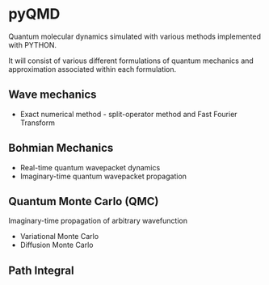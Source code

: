 # pyQMD
Quantum molecular dynamics simulated with various methods implemented with PYTHON.

It will consist of various different formulations of quantum mechanics and approximation associated within each formulation. 


## Wave mechanics 
 - Exact numerical method - split-operator method and Fast Fourier Transform 
 
## Bohmian Mechanics 
- Real-time quantum wavepacket dynamics 
- Imaginary-time quantum wavepacket propagation 

## Quantum Monte Carlo (QMC) 
Imaginary-time propagation of arbitrary wavefunction 
- Variational Monte Carlo 
- Diffusion Monte Carlo  


## Path Integral 
